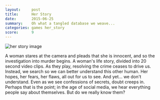 ```yaml
---
layout:     post
title:      Her Story
date:       2015-06-25
summary:    Oh what a tangled database we weave...
categories: games her_story
score:      9
---
```


![her story image](http://www.herstorygame.com/wp-content/uploads/2015/06/Her-Story-Screenshot-Scrubbing.jpg)

A woman stares at the camera and pleads that she is innocent, and so the investigation into murder begins. A woman's life story, divided into 20 second video clips. As they play, resolving the crime ceases to drive us. Instead, we search so we can better understand this other human. Her hopes, her fears, her flaws, all out for us to see. And yet... we don't understand. Even as we see confessions of secrets, doubt creeps in. Perhaps that is the point; in the age of social media, we hear everything people say about themselves. But do we really know them?
